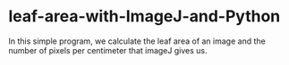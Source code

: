 # leaf-area-with-ImageJ-and-Python
In this simple program, we calculate the leaf area of an image and the number of pixels per centimeter that imageJ gives us.
